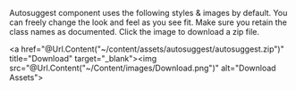 ﻿Autosuggest component uses the following styles & images by default.
You can freely change the look and feel as you see fit. Make sure you retain the class names as documented. Click the image to download a zip file.

<a href="@Url.Content("~/content/assets/autosuggest/autosuggest.zip")" title="Download" target="_blank"><img src="@Url.Content("~/Content/images/Download.png")" alt="Download Assets"></a>